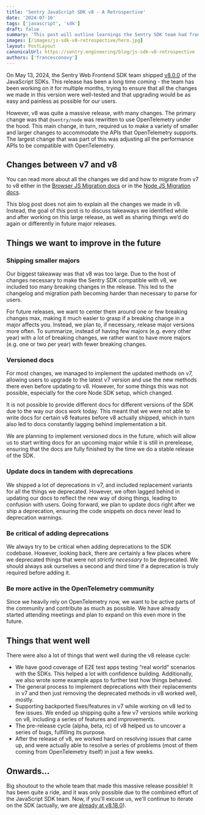 ```yaml
---
title: 'Sentry JavaScript SDK v8 - A Retrospective'
date: '2024-07-16'
tags: ['javascript', 'sdk']
draft: false
summary: 'This post will outline learnings the Sentry SDK team had from releasing v8 of the JavaScript SDKs.'
images: [/images/js-sdk-v8-retrospective/hero.jpg]
layout: PostLayout
canonicalUrl: https://sentry.engineering/blog/js-sdk-v8-retrospective
authors: ['francesconovy']
---
```


On May 13, 2024, the Sentry Web Frontend SDK team shipped [v8.0.0](https://github.com/getsentry/sentry-javascript/releases/tag/8.0.0) of the JavaScript SDKs. This release has been a long time coming - the team has been working on it for multiple months, trying to ensure that all the changes we made in this version were well-tested and that upgrading would be as easy and painless as possible for our users.

However, v8 was quite a massive release, with many changes. The primary change was that `@sentry/node` was rewritten to use OpenTelemetry under the hood. This main change, in turn, required us to make a variety of smaller and larger changes to accommodate the APIs that OpenTelemetry supports. The largest change that was part of this was adjusting all the performance APIs to be compatible with OpenTelemetry.

## Changes between v7 and v8

You can read more about all the changes we did and how to migrate from v7 to v8 either in the [Browser JS Migration docs](https://docs.sentry.io/platforms/javascript/migration/v7-to-v8/) or in the [Node JS Migration docs](https://docs.sentry.io/platforms/javascript/guides/node/migration/v7-to-v8/).

This blog post does not aim to explain all the changes we made in v8. Instead, the goal of this post is to discuss takeaways we identified while and after working on this large release, as well as sharing things we’d do again or differently in future major releases.

## Things we want to improve in the future

### Shipping smaller majors

Our biggest takeaway was that v8 was too large. Due to the host of changes necessary to make the Sentry SDK compatible with v8, we included too many breaking changes in the release. This led to the changelog and migration path becoming harder than necessary to parse for users.

For future releases, we want to center them around one or few breaking changes max, making it much easier to grasp if a breaking change in a major affects you. Instead, we plan to, if necessary, release major versions more often. To summarize, instead of having few majors (e.g. every other year) with a lot of breaking changes, we rather want to have more majors (e.g. one or two per year) with fewer breaking changes.

### Versioned docs

For most changes, we managed to implement the updated methods on v7, allowing users to upgrade to the latest v7 version and use the new methods there even before updating to v8. However, for some things this was not possible, especially for the core Node SDK setup, which changed.

It is not possible to provide different docs for different versions of the SDK due to the way our docs work today. This meant that we were not able to write docs for certain v8 features before v8 actually shipped, which in turn also led to docs constantly lagging behind implementation a bit.

We are planning to implement versioned docs in the future, which will allow us to start writing docs for an upcoming major while it is still in prerelease, ensuring that the docs are fully finished by the time we do a stable release of the SDK.

### Update docs in tandem with deprecations

We shipped a lot of deprecations in v7, and included replacement variants for all the things we deprecated. However, we often lagged behind in updating our docs to reflect the new way of doing things, leading to confusion with users. Going forward, we plan to update docs right after we ship a deprecation, ensuring the code snippets on docs never lead to deprecation warnings.

### Be critical of adding deprecations

We always try to be critical when adding deprecations to the SDK codebase. However, looking back, there are certainly a few places where we deprecated things that were not _strictly necessary_ to be deprecated. We should always ask ourselves a second and third time if a deprecation is truly required before adding it.

### Be more active in the OpenTelemetry community

Since we heavily rely on OpenTelemetry now, we want to be active parts of the community and contribute as much as possible. We have already started attending meetings and plan to expand on this even more in the future.

## Things that went well

There were also a lot of things that went well during the v8 release cycle:

- We have good coverage of E2E test apps testing “real world” scenarios with the SDKs. This helped a lot with confidence building. Additionally, we also wrote some example apps to further test how things behaved.
- The general process to implement deprecations with their replacements in v7 and then just removing the deprecated methods in v8 worked well, mostly.
- Supporting backported fixes/features in v7 while working on v8 led to few issues. We ended up shipping quite a few v7 versions while working on v8, including a series of features and improvements.
- The pre-release cycle (alpha, beta, rc) of v8 helped us to uncover a series of bugs, fulfilling its purpose.
- After the release of v8, we worked hard on resolving issues that came up, and were actually able to resolve a series of problems (most of them coming from OpenTelemetry itself) in just a few weeks.

## Onwards...

Big shoutout to the whole team that made this massive release possible! It has been quite a ride, and it was only possible due to the combined effort of the JavaScript SDK team. Now, if you'll excuse us, we'll continue to iterate on the SDK (actually, we are [already at v8.18.0](https://github.com/getsentry/sentry-javascript/releases/tag/8.18.0)).
